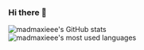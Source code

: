 ### Hi there 👋

<picture>
  <source
    srcset="https://github-readme-stats-sigma-five.vercel.app/api?username=madmaxieee&show_icons=true&theme=tokyonight"
    media="(prefers-color-scheme: dark)"
  />
  <source
    srcset="https://github-readme-stats-sigma-five.vercel.app/api?username=madmaxieee&show_icons=true"
    media="(prefers-color-scheme: light), (prefers-color-scheme: no-preference)"
  />
  <img alt="madmaxieee's GitHub stats" src="https://github-readme-stats-sigma-five.vercel.app/api?username=madmaxieee&show_icons=true&theme=tokyonight" />
</picture>

<br />

<picture>
  <source
    srcset="https://github-readme-stats.vercel.app/api/top-langs/?username=madmaxieee&exclude_repo=Tower-Defense&hide=verilog,html,qml,matlab,css,makefile&theme=tokyonight"
    media="(prefers-color-scheme: dark)"
  />
  <source
    srcset="https://github-readme-stats.vercel.app/api/top-langs/?username=madmaxieee&exclude_repo=Tower-Defense&hide=verilog,html,qml,matlab,css,makefile"
    media="(prefers-color-scheme: light), (prefers-color-scheme: no-preference)"
  />
<img alt="madmaxieee's most used languages"
     src="https://github-readme-stats.vercel.app/api/top-langs/?username=madmaxieee&exclude_repo=Tower-Defense&hide=verilog,html,qml,matlab,css,makefile&theme=tokyonight" />
</picture>
